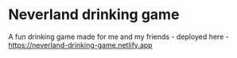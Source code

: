 # Neverland drinking game

A fun drinking game made for me and my friends - deployed here - https://neverland-drinking-game.netlify.app
